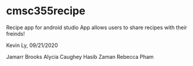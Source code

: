# cmsc355recipe
Recipe app for android studio
App allows users to share recipes with their freinds!

Kevin Ly, 09/21/2020

Jamarr Brooks
Alycia Caughey
Hasib Zaman
Rebecca Pham
